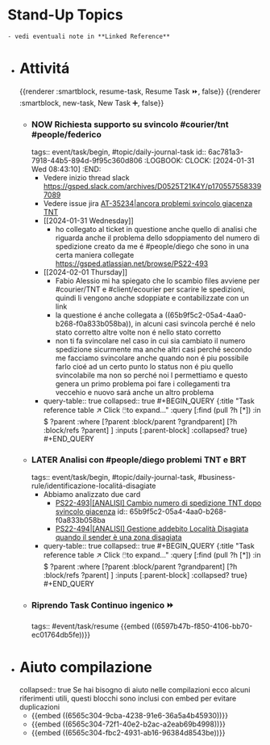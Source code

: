 # Stand-Up Topics
	- vedi eventuali note in **Linked Reference**
- # Attivitá
  {{renderer :smartblock, resume-task, Resume Task ⏩️, false}} {{renderer :smartblock, new-task, New Task ➕, false}}
	- ### NOW Richiesta supporto su svincolo #courier/tnt #people/federico
	  tags:: event/task/begin, #topic/daily-journal-task
	  id:: 6ac781a3-7918-44b5-894d-9f95c360d806
	  :LOGBOOK:
	  CLOCK: [2024-01-31 Wed 08:43:10]
	  :END:
		- Vedere inizio thread slack https://gsped.slack.com/archives/D0525T21K4Y/p1705575583397089
		- Vedere issue jira [AT-35234|ancora problemi svincolo giacenza TNT ](https://gsped.atlassian.net/browse/AT-35234)
		- [[2024-01-31 Wednesday]]
			- ho collegato al ticket in questione anche quello di analisi che riguarda anche il problema dello sdoppiamento del numero di spedizione creato da me é #people/diego che sono in una certa maniera collegate https://gsped.atlassian.net/browse/PS22-493
		- [[2024-02-01 Thursday]]
			- Fabio Alessio mi ha spiegato che lo scambio files avviene per #courier/TNT e #client/ecourier per scarire le spedizioni, quindi li vengono anche sdoppiate e contabilizzate con un link
			- la questione é anche collegata a ((65b9f5c2-05a4-4aa0-b268-f0a833b058ba)), in alcuni casi svincola perché é nelo stato corretto altre volte non é nello stato corretto
			- non ti fa svincolare nel caso in cui sia cambiato il numero spedizione sicurmente ma anche altri casi perché secondo me facciamo svincolare anche quando non é piu possibile farlo cioé ad un certo punto lo status non é piu quello svincolabile ma non so perché noi l permettiamo e questo genera un primo problema poi fare i collegamenti tra veccehio e nuovo sará anche un altro problema
		- query-table:: true
		  collapsed:: true
		  #+BEGIN_QUERY
		  {:title "Task reference table ↗️ Click 🖱️to expand..." :query [:find (pull ?h [*])
		      :in $ ?parent
		      :where
		      [?parent :block/parent ?grandparent]
		      [?h :block/refs ?parent]
		  ]
		  :inputs [:parent-block]
		  :collapsed? true}
		  #+END_QUERY
	- ### LATER Analisi con #people/diego problemi TNT e BRT
	  tags:: event/task/begin, #topic/daily-journal-task, #business-rule/identificazione-localitá-disagiate
		- Abbiamo analizzato due card
			- [PS22-493|[ANALISI] Cambio numero di spedizione TNT dopo svincolo giacenza](https://gsped.atlassian.net/browse/PS22-493)
			  id:: 65b9f5c2-05a4-4aa0-b268-f0a833b058ba
			- [PS22-494|[ANALISI] Gestione addebito Località Disagiata quando il sender è una zona disagiata](https://gsped.atlassian.net/browse/PS22-494)
		- query-table:: true
		  collapsed:: true
		  #+BEGIN_QUERY
		  {:title "Task reference table ↗️ Click 🖱️to expand..." :query [:find (pull ?h [*])
		      :in $ ?parent
		      :where
		      [?parent :block/parent ?grandparent]
		      [?h :block/refs ?parent]
		  ]
		  :inputs [:parent-block]
		  :collapsed? true}
		  #+END_QUERY
	- ### Riprendo Task Continuo ingenico ⏩️
	  tags:: #event/task/resume
	  {{embed ((6597b47b-f850-4106-bb70-ec01764db5fe))}}
- # Aiuto compilazione
  collapsed:: true
  Se hai bisogno di aiuto nelle compilazioni ecco alcuni riferimenti utili, questi blocchi sono inclusi con embed per evitare duplicazioni
	- {{embed ((6565c304-9cba-4238-91e6-36a5a4b45930))}}
	- {{embed ((6565c304-72f1-40e2-b2ac-a2eab69b4998))}}
	- {{embed ((6565c304-fbc2-4931-ab16-96384d8543be))}}